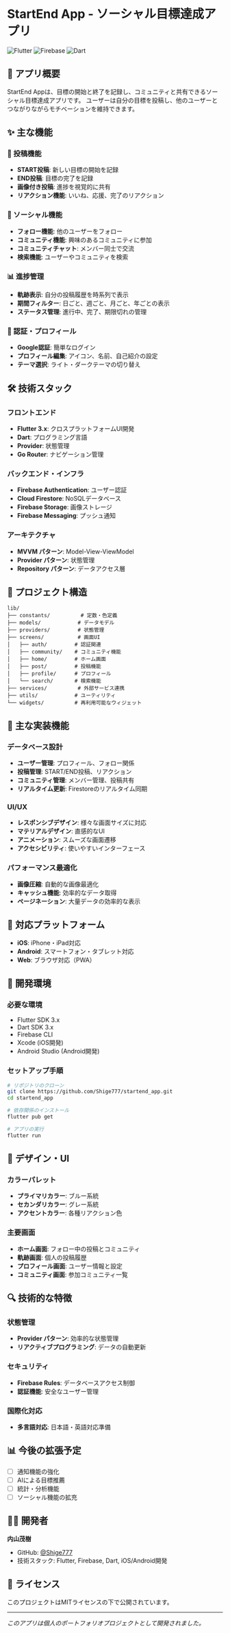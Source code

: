 # StartEnd App - ソーシャル目標達成アプリ

![Flutter](https://img.shields.io/badge/Flutter-02569B?style=for-the-badge&logo=flutter&logoColor=white)
![Firebase](https://img.shields.io/badge/Firebase-039BE5?style=for-the-badge&logo=Firebase&logoColor=white)
![Dart](https://img.shields.io/badge/Dart-0175C2?style=for-the-badge&logo=dart&logoColor=white)

## 📱 アプリ概要

StartEnd Appは、目標の開始と終了を記録し、コミュニティと共有できるソーシャル目標達成アプリです。
ユーザーは自分の目標を投稿し、他のユーザーとつながりながらモチベーションを維持できます。

## ✨ 主な機能

### 🎯 投稿機能
- **START投稿**: 新しい目標の開始を記録
- **END投稿**: 目標の完了を記録
- **画像付き投稿**: 進捗を視覚的に共有
- **リアクション機能**: いいね、応援、完了のリアクション

### 👥 ソーシャル機能
- **フォロー機能**: 他のユーザーをフォロー
- **コミュニティ機能**: 興味のあるコミュニティに参加
- **コミュニティチャット**: メンバー同士で交流
- **検索機能**: ユーザーやコミュニティを検索

### 📊 進捗管理
- **軌跡表示**: 自分の投稿履歴を時系列で表示
- **期間フィルター**: 日ごと、週ごと、月ごと、年ごとの表示
- **ステータス管理**: 進行中、完了、期限切れの管理

### 🔐 認証・プロフィール
- **Google認証**: 簡単なログイン
- **プロフィール編集**: アイコン、名前、自己紹介の設定
- **テーマ選択**: ライト・ダークテーマの切り替え

## 🛠️ 技術スタック

### フロントエンド
- **Flutter 3.x**: クロスプラットフォームUI開発
- **Dart**: プログラミング言語
- **Provider**: 状態管理
- **Go Router**: ナビゲーション管理

### バックエンド・インフラ
- **Firebase Authentication**: ユーザー認証
- **Cloud Firestore**: NoSQLデータベース
- **Firebase Storage**: 画像ストレージ
- **Firebase Messaging**: プッシュ通知

### アーキテクチャ
- **MVVM パターン**: Model-View-ViewModel
- **Provider パターン**: 状態管理
- **Repository パターン**: データアクセス層

## 📁 プロジェクト構造

```
lib/
├── constants/          # 定数・色定義
├── models/            # データモデル
├── providers/         # 状態管理
├── screens/           # 画面UI
│   ├── auth/         # 認証関連
│   ├── community/    # コミュニティ機能
│   ├── home/         # ホーム画面
│   ├── post/         # 投稿機能
│   ├── profile/      # プロフィール
│   └── search/       # 検索機能
├── services/          # 外部サービス連携
├── utils/            # ユーティリティ
└── widgets/          # 再利用可能なウィジェット
```

## 🚀 主な実装機能

### データベース設計
- **ユーザー管理**: プロフィール、フォロー関係
- **投稿管理**: START/END投稿、リアクション
- **コミュニティ管理**: メンバー管理、投稿共有
- **リアルタイム更新**: Firestoreのリアルタイム同期

### UI/UX
- **レスポンシブデザイン**: 様々な画面サイズに対応
- **マテリアルデザイン**: 直感的なUI
- **アニメーション**: スムーズな画面遷移
- **アクセシビリティ**: 使いやすいインターフェース

### パフォーマンス最適化
- **画像圧縮**: 自動的な画像最適化
- **キャッシュ機能**: 効率的なデータ取得
- **ページネーション**: 大量データの効率的な表示

## 📱 対応プラットフォーム

- **iOS**: iPhone・iPad対応
- **Android**: スマートフォン・タブレット対応
- **Web**: ブラウザ対応（PWA）

## 🔧 開発環境

### 必要な環境
- Flutter SDK 3.x
- Dart SDK 3.x
- Firebase CLI
- Xcode (iOS開発)
- Android Studio (Android開発)

### セットアップ手順
```bash
# リポジトリのクローン
git clone https://github.com/Shige777/startend_app.git
cd startend_app

# 依存関係のインストール
flutter pub get

# アプリの実行
flutter run
```

## 🎨 デザイン・UI

### カラーパレット
- **プライマリカラー**: ブルー系統
- **セカンダリカラー**: グレー系統
- **アクセントカラー**: 各種リアクション色

### 主要画面
- **ホーム画面**: フォロー中の投稿とコミュニティ
- **軌跡画面**: 個人の投稿履歴
- **プロフィール画面**: ユーザー情報と設定
- **コミュニティ画面**: 参加コミュニティ一覧

## 🔍 技術的な特徴

### 状態管理
- **Provider パターン**: 効率的な状態管理
- **リアクティブプログラミング**: データの自動更新

### セキュリティ
- **Firebase Rules**: データベースアクセス制御
- **認証機能**: 安全なユーザー管理

### 国際化対応
- **多言語対応**: 日本語・英語対応準備

## 📊 今後の拡張予定

- [ ] 通知機能の強化
- [ ] AIによる目標推薦
- [ ] 統計・分析機能
- [ ] ソーシャル機能の拡充

## 👨‍💻 開発者

**内山茂樹**
- GitHub: [@Shige777](https://github.com/Shige777)
- 技術スタック: Flutter, Firebase, Dart, iOS/Android開発

## 📄 ライセンス

このプロジェクトはMITライセンスの下で公開されています。

---

*このアプリは個人のポートフォリオプロジェクトとして開発されました。*

